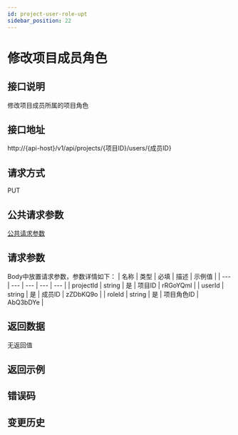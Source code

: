 ```yaml
---
id: project-user-role-upt
sidebar_position: 22
---
```


# 修改项目成员角色

## 接口说明
修改项目成员所属的项目角色

## 接口地址
http://{api-host}/v1/api/projects/{项目ID}/users/{成员ID}

## 请求方式
PUT

## 公共请求参数
[公共请求参数](../open-api-overview#公共请求参数)

## 请求参数
Body中放置请求参数，参数详情如下：
| 名称 | 类型 | 必填 | 描述 | 示例值 |
| --- | --- | --- | --- | --- |
| projectId | string | 是 | 项目ID | rRGoYQml |
| userId | string | 是 | 成员ID | zZDbKQ9o |
| roleId | string | 是 | 项目角色ID | AbQ3bDYe |

## 返回数据
无返回值

## 返回示例

## 错误码

## 变更历史